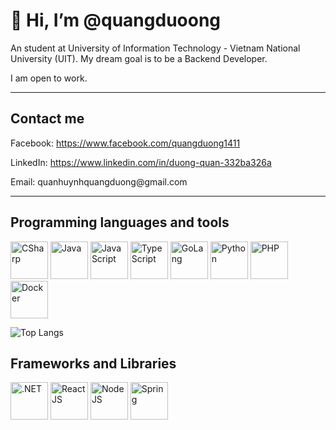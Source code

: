 # 👋 Hi, I’m @quangduoong

An student at University of Information Technology - Vietnam National University (UIT). My dream goal is to be a Backend Developer.

I am open to work.

___

## Contact me

<html>
<p>Facebook: <a href="https://www.facebook.com/quangduong1411/">https://www.facebook.com/quangduong1411</a></p>
<p>LinkedIn: <a href="https://www.linkedin.com/in/duong-quan-332ba326a/">https://www.linkedin.com/in/duong-quan-332ba326a</a></p>
<p>Email: quanhuynhquangduong@gmail.com</p>
</html>

___

## Programming languages and tools

<p>
<img src="https://cdn-icons-png.flaticon.com/512/6132/6132221.png" width = '60' alt="CSharp">
<img src="https://cdn-icons-png.flaticon.com/512/5968/5968282.png" width = '60' alt="Java">
<img src="https://cdn-icons-png.flaticon.com/512/5968/5968292.png" width = '60' alt="JavaScript">
<img src="https://cdn-icons-png.flaticon.com/512/5968/5968381.png" width = '60' alt="TypeScript">
<img src="https://cdn-icons-png.flaticon.com/512/919/919838.png" width = '60' alt="GoLang">
<img src="https://cdn-icons-png.flaticon.com/512/5968/5968350.png" width = '60' alt="Python">
<img src="https://cdn-icons-png.flaticon.com/512/5968/5968332.png" width = '60' alt="PHP">
<img src="https://cdn-icons-png.flaticon.com/512/919/919853.png" width = '60' alt="Docker">
</p>

![Top Langs](https://github-readme-stats-git-masterrstaa-rickstaa.vercel.app/api/top-langs/?username=quangduoong&exclude_repo=Client-Segmentation,DataMining-Supermarket,HomeLand&theme=swift)

## Frameworks and Libraries

<p>
<img src="https://lh3.googleusercontent.com/Gs6kFTfe9wy0kp3RvMMhCEejwohHaVUEaY9mda3aweBM9S6BLjLo7Nu4uTNNDN9gPfk=w300" width = '60' alt=".NET">
<img src="https://cdn-icons-png.flaticon.com/512/1126/1126012.png" width = '60' alt="ReactJS">
<img src="https://cdn-icons-png.flaticon.com/512/919/919825.png" width = '60' alt="NodeJS">
<img src="https://dzone.com/storage/temp/12434118-spring-boot-logo.png" width = '60' alt="Spring">
</p>

<!-- ___

## My projects

![Pin][cqrs-ddd] ![Pin][spring-microservices] 
![Pin][.net-microservices] ![Pin][uzo] 

[cqrs-ddd]: https://github-readme-stats.vercel.app/api/pin/?username=quangduoong&repo=CQRS-DDD&cache_seconds=86400&theme=swift
[.net-microservices]: https://github-readme-stats.vercel.app/api/pin/?username=quangduoong&repo=ASP.NET-MicroServices&cache_seconds=86400&theme=swift
[spring-microservices]: https://github-readme-stats.vercel.app/api/pin/?username=quangduoong&repo=SpringBoot-MicroServices&cache_seconds=86400&theme=swift
[uzo]: https://github-readme-stats.vercel.app/api/pin/?username=quangduoong&repo=uzo&cache_seconds=86400&theme=swift -->

